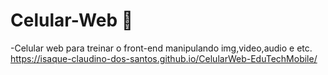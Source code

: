# Celular-Web 📱

-Celular web para treinar o front-end manipulando img,video,audio e etc.
https://isaque-claudino-dos-santos.github.io/CelularWeb-EduTechMobile/
